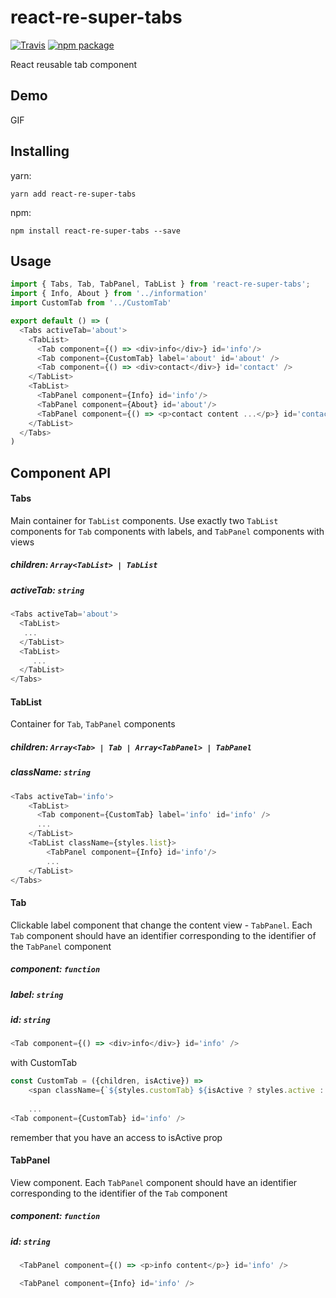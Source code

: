 # react-re-super-tabs

[![Travis][build-badge]][build]
[![npm package][npm-badge]][npm]

[build-badge]: https://travis-ci.org/czosnek7/react-re-super-tabs.svg?branch=master
[build]: https://travis-ci.org/czosnek7/react-re-super-tabs

[npm-badge]: https://img.shields.io/npm/v/react-re-super-tabs.png?style=flat-square
[npm]: https://www.npmjs.org/package/react-re-super-tabs

React reusable tab component

## Demo

GIF

## Installing
 yarn:
 
 ```yarn add react-re-super-tabs```
 
 npm:
 
 ```npm install react-re-super-tabs --save```

## Usage
```js
import { Tabs, Tab, TabPanel, TabList } from 'react-re-super-tabs';
import { Info, About } from '../information'
import CustomTab from '../CustomTab'

export default () => (
  <Tabs activeTab='about'>
    <TabList>
      <Tab component={() => <div>info</div>} id='info'/>
      <Tab component={CustomTab} label='about' id='about' />
      <Tab component={() => <div>contact</div>} id='contact' />
    </TabList>
    <TabList>
      <TabPanel component={Info} id='info'/>
      <TabPanel component={About} id='about'/>
      <TabPanel component={() => <p>contact content ...</p>} id='contact'/>
    </TabList>
  </Tabs>
)
```

## Component API
#### Tabs
Main container for `TabList` components. Use exactly two `TabList` components for `Tab` components with labels, and `TabPanel` components with views  
##### children: `Array<TabList> | TabList`
##### activeTab: `string`
```js
<Tabs activeTab='about'>
  <TabList>
   ...
  </TabList>
  <TabList>
     ...
  </TabList>
</Tabs>
```

#### TabList
Container for `Tab`, `TabPanel` components 
##### children: `Array<Tab> | Tab | Array<TabPanel> | TabPanel`
##### className: `string`

```js
<Tabs activeTab='info'>
    <TabList>
      <Tab component={CustomTab} label='info' id='info' />
      ...
    </TabList>
    <TabList className={styles.list}>
        <TabPanel component={Info} id='info'/>
        ...
    </TabList>
</Tabs>
```

#### Tab
Clickable label component that change the content view - `TabPanel`.
Each `Tab` component should have an identifier corresponding to the identifier of the `TabPanel` component

##### component: `function`
##### label: `string`
##### id: `string`

```js
<Tab component={() => <div>info</div>} id='info' /> 
```
with CustomTab
```js
const CustomTab = ({children, isActive}) =>
    <span className={`${styles.customTab} ${isActive ? styles.active : ''}`}>{children}</span>
    
    ...
<Tab component={CustomTab} id='info' /> 
```
remember that you have an access to isActive prop

#### TabPanel
View component.
Each `TabPanel` component should have an identifier corresponding to the identifier of the `Tab` component

##### component: `function`
##### id: `string`
```js
  <TabPanel component={() => <p>info content</p>} id='info' />
```
```js
  <TabPanel component={Info} id='info' />
```